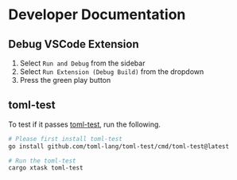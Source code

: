 # Developer Documentation

## Debug VSCode Extension
1. Select `Run and Debug` from the sidebar
2. Select `Run Extension (Debug Build)` from the dropdown
3. Press the green play button

## toml-test

To test if it passes [toml-test](https://github.com/toml-lang/toml-test), run the following.

```sh
# Please first install toml-test
go install github.com/toml-lang/toml-test/cmd/toml-test@latest

# Run the toml-test
cargo xtask toml-test
```
